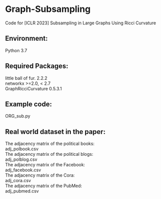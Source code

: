 # Graph-Subsampling
Code for [ICLR 2023] Subsampling in Large Graphs Using Ricci Curvature


## Environment:
Python 3.7

## Required Packages:

little ball of fur. 2.2.2<br />
networkx >=2.0, < 2.7<br />
GraphRicciCurvature 0.5.3.1


## Example code:
ORG_sub.py

## Real world dataset in the paper:
The adjacency matrix of the political books:<br />
adj_polbook.csv<br />
The adjacency matrix of the political blogs:<br />
adj_polblog.csv<br />
The adjacency matrix of the Facebook:<br />
adj_facebook.csv<br />
The adjacency matrix of the Cora:<br />
adj_cora.csv<br />
The adjacency matrix of the PubMed:<br />
adj_pubmed.csv<br />
